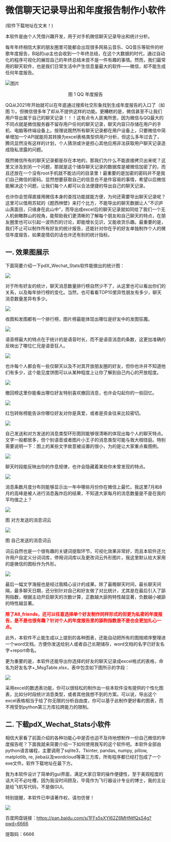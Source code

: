 # 微信聊天记录导出和年度报告制作小软件

(软件下载地址在文末！)

本软件是由个人凭借兴趣开发，用于对手机微信聊天记录导出和统计分析。

每年年终相信大家的朋友圈里可能都会出现很多网易云音乐、QQ音乐等软件的听歌年度报告，B站的up主也会收到一个年终总结，在这个大数据的时代，通过自动化的程序可视化的展现自己的年终总结未尝不是一件有趣的事情。然而，我们最常用的聊天软件，也是我们日常生活中产生信息量最大的软件——微信，却不能生成任何年度报告。

![图片](media/1850f01b21bfc303db433d6c42a846a7.png)

<center>图 1 QQ 年度报告</center>

QQ从2021年开始就可以在年底通过搜索社交形象找到生成年度报告的入口了（如图 1）。但微信很多年了却从不提供这样的功能。更糟糕的是，微信甚至不让我们用户导出属于自己的聊天记录！！！这有点令人匪夷所思，因为微信与QQ最大的不同点就是微信服务器不留存用户任何的聊天记录，聊天内容只存储在用户的手机、电脑等终端设备上。按理说既然所有聊天记录都在用户设备上，只要微信中简单增加一个API就能将其转换为excel表格类型供用户分析，但这么多年过去了，腾讯显然没有这样的计划，个人猜测或许是担心其他应用非法获取用户聊天记录造成隐私泄露的问题。

既然微信所有的聊天记录都是存在本地的，那我们为什么不能直接拷贝出来呢？这里又涉及到另一个问题，那就是这个储存聊天记录的数据库是被微信加密了的，而且还放在一个没有root手机就不能访问的目录里！最重要的是加密的密码并不是我们自己微信的密码。显然想要获取自己的信息也不是件容易的事情，希望以后微信能解决这个问题，让我们每个人都可以合法便捷的导出自己的聊天记录。

也许你会觉得直接用微信本身的查找功能就能方便，为何还需要导出聊天记录呢？这里可以借用苏轼的《题西林壁》来打个比方，不能导出的聊天数据让人“不识庐山真面目，只缘身在此山中”，而导出成excel后的聊天记录就如同给了我们一个无人机俯瞰群山的视角，能帮助我们更清晰的了解每个朋友和自己聊天的特点，在朋友圈里也可以引起一波热烈的讨论，即能增长见识，又能收货乐趣。最重要的是，我们不止可以制作所有好友的统计报告，还能针对你在乎的好友单独制作个人的微信年度报告，如果是情侣的话也许还有别的统计指标。

## 一. 效果图展示

下面简要介绍一下pdX_Wechat_Stats软件能做出的统计图：

![](media/7bad9821ebb16d65dbfebd5d3a47462a.png)

对于所有好友的统计，聊天消息数量排行榜自然少不了，从这里也可以看出你们的关系，以及每年排行榜的变化。当然，也可看看TOP10里异性朋友有多少，聊天消息数量差异有多少。

![](media/1ad0591e147749eab7d11164c057d534.png)

收图和发图都有一个排行榜，图片榜最能体现出哪位是好友中的发图狂魔。

![](media/f90185398de5fc9b734f78ddf3d90fd8.png)

语音榜最大的特点在于统计的是语音时长，而不是语音消息的条数，这更加准确的反映出了哪位仁兄是语音狂人。

![](media/e656786e7c98bcbca5e71a78c32d31b5.png)

也许每个人都会有一些仅聊天以及不对其开放朋友圈的好友，但你也许并不知道他们有多少，这个能见度饼图可以从某种程度上让你了解到自己内心的开放程度。

![](media/fb39a73c000da64855f37c6d00b130d2.png)

撤回榜这里你能看出哪位好友特别喜欢撤回消息，也许会勾起你的一些回忆。

![](media/9ddae83c63d54c1c6cf209bc43f4be84.png)

红包转账榜能告诉你哪位好友对你是真爱，或者是资金往来比较密切。

![](media/7f1c90da1f7641c3987adbc69e9fa936.png)

自己发送和对方发送的消息类型环形图则能够很清晰的体现出每个人的聊天特点。文字一般都居多，但个别语音或者图片小王子的消息类型可能与我大相径庭。特别需要说明一下：图上的某些文字故意被设置的很小，为的是让大家重点看图例。

![](media/f33aad17e51139c6025e01d2932d986b.png)

聊天时段能反映出你的作息规律，也许会隐藏着某些你未曾发现的特点。

![](media/20507e5af2e5264edc6776c55f2d004f.png)

消息条数月度分布则能够显示出一年中哪些月份你在微信上最忙。我这里7月和8月的高峰是被人进行消息轰炸后的结果，不知道大家每月的消息数量是不是在我的平均值之上？

![](media/326cd405ae0a72ada5e7ad215a303daa.png)

图 对方发送的消息词云

![](media/d93ff92e613d6ea1093d272cbbe39ba8.png)

图 自己发送的消息词云

词云自然也是一个很有趣的关键词提取环节，可视化效果非常好，而且本软件还允许用户自定义分词词库，停用词词库以及更改词云外形图片，我这里默认给大家用的是微信的图标作为外形。

![](media/da27f32f42c6d50e84712f4d0b0bd565.png)

最后一幅文字海报也是经过我精心设计的成果。除了最晚聊天时间，最长聊天间隔，最多聊天日期，还分别针对自己和好友做了对比统计，尤其是在最后引入了舔狗指数，根据主动开启聊天的次数计算，正数越大舔狗特性越显著，负数越小被舔的特性越显著。

**<font color='red'> 除了All_friends，还可以任意选择单个好友制作同样形式的但更为私密的年度报告，是不是也很有趣？针对个人的年度报告里的舔狗指数是不是也会更加扎心一点。</font>**

此外，本软件不止能生成以上提到的各种图表，还能自动把所有的图按顺序整理进一个word文档，方便你发送给别人或者自己长期储存，word文档的名字已好友名字+report命名。

更为重要的是，本软件还能导出你选择的好友的聊天记录成excel格式的表格，命名为好友名字+_MsgTable.xlsx，表中包含如下图所示的字段：

![](media/b444221d748b19d8962f31192c8f3ac7.png)

采用excel的数透表功能，你可以很轻松的制作出一些本软件没有提供的个性化图表，比如分时段统计消息类型，或者其他我想不到的方案。可以说，导出这个excel表格相当于给了你无限的分析自由度，你可以基于此制作更好看的图表，而不用受到python第三方库拉跨能力的限制。

## 二. 下载pdX_Wechat_Stats小软件

相信大家看了前面介绍的各种功能心中是否也迫不及待地想制作一份自己微信的年度报告呢？下面我就来简要介绍一下如何使用我写的这个软件吧。本软件全部由python语言编程，主要调用了sqlite3，Tkinter, pandas, numpy, pillow, matplotlib, re, jieba以及wordcloud等第三方库，所有程序都已经打包成了一个exe文件。软件下载地址在最下方。

我为本软件设计了简单的gui界面，满足大家日常的操作便捷性，至于美观程度的话大可不必吐槽，因为我没时间顾及，毕竟作为飞行器设计专业的博士，我的主业是给飞机写代码，不是做GUI。

特别提醒，本软件已申请著作权，请勿仿冒！

![](media/9c24f146629df353a1b7ad7bff4d3e29.jpeg)

百度网盘链接：https://pan.baidu.com/s/1FFs5sXYl62Z6MHNtfQsS4g?pwd=6666

提取码：6666
